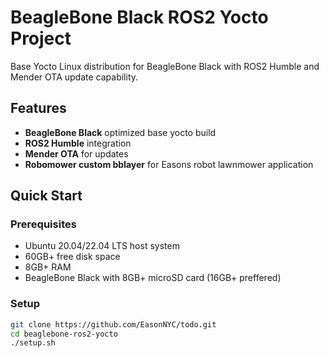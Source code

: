 # BeagleBone Black ROS2 Yocto Project

Base Yocto Linux distribution for BeagleBone Black with ROS2 Humble and Mender OTA update capability.

## Features

- **BeagleBone Black** optimized base yocto build
- **ROS2 Humble** integration
- **Mender OTA** for updates
- **Robomower custom bblayer** for Easons robot lawnmower application


## Quick Start

### Prerequisites
- Ubuntu 20.04/22.04 LTS host system
- 60GB+ free disk space
- 8GB+ RAM
- BeagleBone Black with 8GB+ microSD card (16GB+ preffered)

### Setup
```bash
git clone https://github.com/EasonNYC/todo.git
cd beaglebone-ros2-yocto
./setup.sh
```



